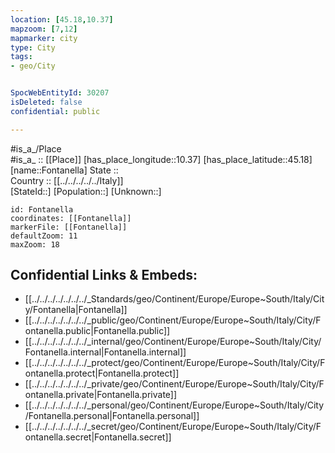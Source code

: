 ```yaml
---
location: [45.18,10.37] 
mapzoom: [7,12] 
mapmarker: city 
type: City
tags:
- geo/City


SpocWebEntityId: 30207
isDeleted: false
confidential: public

---
```

#is_a_/Place  
#is_a_ :: [[Place]] 
[has_place_longitude::10.37] 
[has_place_latitude::45.18] 
[name::Fontanella] 
State ::  
Country :: [[../../../../../Italy]]  
[StateId::] 
[Population::] 
[Unknown::] 


```leaflet
id: Fontanella
coordinates: [[Fontanella]] 
markerFile: [[Fontanella]] 
defaultZoom: 11 
maxZoom: 18
```


## Confidential Links & Embeds: 
- [[../../../../../../../_Standards/geo/Continent/Europe/Europe~South/Italy/City/Fontanella|Fontanella]] 
- [[../../../../../../../_public/geo/Continent/Europe/Europe~South/Italy/City/Fontanella.public|Fontanella.public]] 
- [[../../../../../../../_internal/geo/Continent/Europe/Europe~South/Italy/City/Fontanella.internal|Fontanella.internal]] 
- [[../../../../../../../_protect/geo/Continent/Europe/Europe~South/Italy/City/Fontanella.protect|Fontanella.protect]] 
- [[../../../../../../../_private/geo/Continent/Europe/Europe~South/Italy/City/Fontanella.private|Fontanella.private]] 
- [[../../../../../../../_personal/geo/Continent/Europe/Europe~South/Italy/City/Fontanella.personal|Fontanella.personal]] 
- [[../../../../../../../_secret/geo/Continent/Europe/Europe~South/Italy/City/Fontanella.secret|Fontanella.secret]] 
